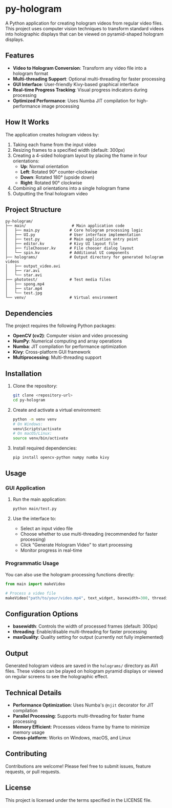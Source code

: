 # py-hologram

A Python application for creating hologram videos from regular video files. This project uses computer vision techniques to transform standard videos into holographic displays that can be viewed on pyramid-shaped hologram displays.

## Features

- **Video to Hologram Conversion**: Transform any video file into a hologram format
- **Multi-threading Support**: Optional multi-threading for faster processing
- **GUI Interface**: User-friendly Kivy-based graphical interface
- **Real-time Progress Tracking**: Visual progress indicators during processing
- **Optimized Performance**: Uses Numba JIT compilation for high-performance image processing

## How It Works

The application creates hologram videos by:
1. Taking each frame from the input video
2. Resizing frames to a specified width (default: 300px)
3. Creating a 4-sided hologram layout by placing the frame in four orientations:
   - **Up**: Normal orientation
   - **Left**: Rotated 90° counter-clockwise
   - **Down**: Rotated 180° (upside down)
   - **Right**: Rotated 90° clockwise
4. Combining all orientations into a single hologram frame
5. Outputting the final hologram video

## Project Structure

```
py-hologram/
├── main/                    # Main application code
│   ├── main.py             # Core hologram processing logic
│   ├── UI.py               # User interface implementation
│   ├── test.py             # Main application entry point
│   ├── editor.kv           # Kivy UI layout file
│   ├── fileChooser.kv      # File chooser dialog layout
│   └── spin.kv             # Additional UI components
├── holograms/              # Output directory for generated hologram videos
│   ├── output_video.avi
│   ├── rar.avi
│   └── star.avi
├── phototest/              # Test media files
│   ├── spong.mp4
│   ├── star.mp4
│   └── test.jpg
└── venv/                   # Virtual environment
```

## Dependencies

The project requires the following Python packages:

- **OpenCV (cv2)**: Computer vision and video processing
- **NumPy**: Numerical computing and array operations
- **Numba**: JIT compilation for performance optimization
- **Kivy**: Cross-platform GUI framework
- **Multiprocessing**: Multi-threading support

## Installation

1. Clone the repository:
   ```bash
   git clone <repository-url>
   cd py-hologram
   ```

2. Create and activate a virtual environment:
   ```bash
   python -m venv venv
   # On Windows:
   venv\Scripts\activate
   # On macOS/Linux:
   source venv/bin/activate
   ```

3. Install required dependencies:
   ```bash
   pip install opencv-python numpy numba kivy
   ```

## Usage

### GUI Application

1. Run the main application:
   ```bash
   python main/test.py
   ```

2. Use the interface to:
   - Select an input video file
   - Choose whether to use multi-threading (recommended for faster processing)
   - Click "Generate Hologram Video" to start processing
   - Monitor progress in real-time

### Programmatic Usage

You can also use the hologram processing functions directly:

```python
from main import makeVideo

# Process a video file
makeVideo("path/to/your/video.mp4", text_widget, basewidth=300, threading=True)
```

## Configuration Options

- **basewidth**: Controls the width of processed frames (default: 300px)
- **threading**: Enable/disable multi-threading for faster processing
- **maxQuality**: Quality setting for output (currently not fully implemented)

## Output

Generated hologram videos are saved in the `holograms/` directory as AVI files. These videos can be played on hologram pyramid displays or viewed on regular screens to see the holographic effect.

## Technical Details

- **Performance Optimization**: Uses Numba's `@njit` decorator for JIT compilation
- **Parallel Processing**: Supports multi-threading for faster frame processing
- **Memory Efficient**: Processes videos frame by frame to minimize memory usage
- **Cross-platform**: Works on Windows, macOS, and Linux

## Contributing

Contributions are welcome! Please feel free to submit issues, feature requests, or pull requests.

## License

This project is licensed under the terms specified in the LICENSE file.
